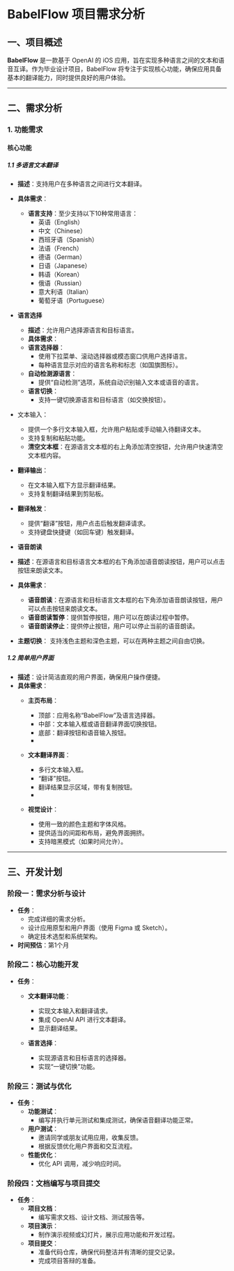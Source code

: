 # BabelFlow 项目需求分析

## 一、项目概述

**BabelFlow** 是一款基于 OpenAI 的 iOS 应用，旨在实现多种语言之间的文本和语音互译。作为毕业设计项目，BabelFlow 将专注于实现核心功能，确保应用具备基本的翻译能力，同时提供良好的用户体验。

---

## 二、需求分析

### 1. 功能需求

#### 核心功能

##### 1.1 多语言文本翻译

- **描述**：支持用户在多种语言之间进行文本翻译。
- **具体需求**：
  - **语言支持**：至少支持以下10种常用语言：
    - 英语（English）
    - 中文（Chinese）
    - 西班牙语（Spanish）
    - 法语（French）
    - 德语（German）
    - 日语（Japanese）
    - 韩语（Korean）
    - 俄语（Russian）
    - 意大利语（Italian）
    - 葡萄牙语（Portuguese）
- **语言选择**      
  - **描述**：允许用户选择源语言和目标语言。
  - **具体需求**：
  - **语言选择器**：
    - 使用下拉菜单、滚动选择器或模态窗口供用户选择语言。
    - 每种语言显示对应的语言名称和标志（如国旗图标）。
  - **自动检测源语言**：
    - 提供“自动检测”选项，系统自动识别输入文本或语音的语言。
  - **语言切换**：
    - 支持一键切换源语言和目标语言（如交换按钮）。

- 文本输入：
    - 提供一个多行文本输入框，允许用户粘贴或手动输入待翻译文本。
    - 支持复制和粘贴功能。
  - **清空文本框**：在源语言文本框的右上角添加清空按钮，允许用户快速清空文本框内容。
- **翻译输出**：
    - 在文本输入框下方显示翻译结果。
    - 支持复制翻译结果到剪贴板。
- **翻译触发**：
    - 提供“翻译”按钮，用户点击后触发翻译请求。
    - 支持键盘快捷键（如回车键）触发翻译。
- **语音朗读**
- **描述**：在源语言和目标语言文本框的右下角添加语音朗读按钮，用户可以点击按钮来朗读文本。
- **具体需求**：
  - **语音朗读**：在源语言和目标语言文本框的右下角添加语音朗读按钮，用户可以点击按钮来朗读文本。
  - **语音朗读暂停**：提供暂停按钮，用户可以在朗读过程中暂停。   
  - **语音朗读停止**：提供停止按钮，用户可以停止当前的语音朗读。
- **主题切换**：
  支持浅色主题和深色主题，可以在两种主题之间自由切换。
           

##### 1.2 简单用户界面

- **描述**：设计简洁直观的用户界面，确保用户操作便捷。
- **具体需求**：
  - **主页布局**：
    - 顶部：应用名称“BabelFlow”及语言选择器。
    - 中部：文本输入框或语音翻译界面切换按钮。
    - 底部：翻译按钮和语音输入按钮。
    - 
  - **文本翻译界面**：
    - 多行文本输入框。
    - “翻译”按钮。
    - 翻译结果显示区域，带有复制按钮。
    - 
   
  - **视觉设计**：
    - 使用一致的颜色主题和字体风格。
    - 提供适当的间距和布局，避免界面拥挤。
    - 支持暗黑模式（如果时间允许）。



---

## 三、开发计划

### 阶段一：需求分析与设计

- **任务**：
  - 完成详细的需求分析。
  - 设计应用原型和用户界面（使用 Figma 或 Sketch）。
  - 确定技术选型和系统架构。
- **时间预估**：第1个月

### 阶段二：核心功能开发

- **任务**：
  - **文本翻译功能**：
    - 实现文本输入和翻译请求。
    - 集成 OpenAI API 进行文本翻译。
    - 显示翻译结果。
      
  - **语言选择**：
    - 实现源语言和目标语言的选择器。
    - 实现“一键切换”功能。

### 阶段三：测试与优化

- **任务**：
  - **功能测试**：
    - 编写并执行单元测试和集成测试，确保语音翻译功能正常。
  - **用户测试**：
    - 邀请同学或朋友试用应用，收集反馈。
    - 根据反馈优化用户界面和交互流程。
  - **性能优化**：
    - 优化 API 调用，减少响应时间。


### 阶段四：文档编写与项目提交

- **任务**：
  - **项目文档**：
    - 编写需求文档、设计文档、测试报告等。
  - **项目演示**：
    - 制作演示视频或幻灯片，展示应用功能和开发过程。
  - **项目提交**：
    - 准备代码仓库，确保代码整洁并有清晰的提交记录。
    - 完成项目答辩的准备。
